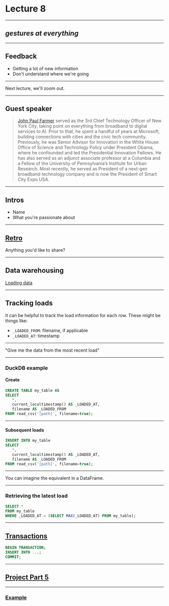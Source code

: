 # Lecture 8

---

## _gestures at everything_

---

## Feedback

- Getting a lot of new information
- Don't understand where we're going

---

Next lecture, we'll zoom out.

---

## Guest speaker

> [John Paul Farmer](https://www.linkedin.com/in/johnpaulfarmer) served as the 3rd Chief Technology Officer of New York City, taking point on everything from broadband to digital services to AI. Prior to that, he spent a handful of years at Microsoft, building connections with cities and the civic tech community. Previously, he was Senior Advisor for Innovation in the White House Office of Science and Technology Policy under President Obama, where he confounded and led the Presidential Innovation Fellows. He has also served as an adjunct associate professor at a Columbia and a Fellow of the University of Pennsylvania’s Institute for Urban Research. Most recently, he served as President of a next-gen broadband technology company and is now the President of Smart City Expo USA.

---

## Intros

- Name
- What you're passionate about

---

## [Retro](../docs/project.md#retro)

Anything you'd like to share?

---

## Data warehousing

[Loading data](../labs/lab_08.md#data-loading)

---

## Tracking loads

It can be helpful to track the load information for each row. These might be things like:

- `_LOADED_FROM`: filename, if applicable
- `_LOADED_AT`: timestamp

---

"Give me the data from the most recent load"

---

### DuckDB example

#### Create

```sql
CREATE TABLE my_table AS
SELECT
   *,
   current_localtimestamp() AS _LOADED_AT,
   filename AS _LOADED_FROM
FROM read_csv('[path]', filename=true);
```

---

#### Subsequent loads

```sql
INSERT INTO my_table
SELECT
   *,
   current_localtimestamp() AS _LOADED_AT,
   filename AS _LOADED_FROM
FROM read_csv('[path]', filename=true);
```

---

You can imagine the equivalent in a DataFrame.

---

### Retrieving the latest load

```sql
SELECT *
FROM my_table
WHERE _LOADED_AT = (SELECT MAX(_LOADED_AT) FROM my_table);
```

---

## [Transactions](https://duckdb.org/docs/stable/sql/statements/transactions.html)

```sql
BEGIN TRANSACTION;
INSERT INTO ...;
COMMIT;
```

---

## [Project Part 5](../docs/project.md#part-5)

---

### [Example](../examples/bigquery/query.py)
